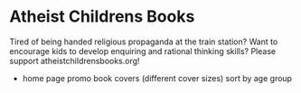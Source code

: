 # Atheist Childrens Books

Tired of being handed religious propaganda at the train station? 
Want to encourage kids to develop enquiring and rational thinking skills?
Please support atheistchildrensbooks.org!


- home page
promo book covers (different cover sizes)
sort by age group
